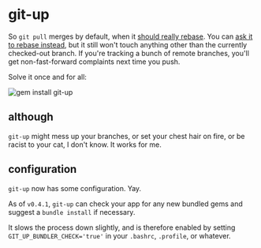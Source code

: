git-up
======

So `git pull` merges by default, when it [should really rebase](http://www.gitready.com/advanced/2009/02/11/pull-with-rebase.html). You can [ask it to rebase instead](http://d.strelau.net/post/47338904/git-pull-rebase-by-default), but it still won't touch anything other than the currently checked-out branch. If you're tracking a bunch of remote branches, you'll get non-fast-forward complaints next time you push.

Solve it once and for all:

![gem install git-up](http://dl.dropbox.com/u/166030/nonsense/git-up.png)

although
--------

`git-up` might mess up your branches, or set your chest hair on fire, or be racist to your cat, I don't know. It works for me.

configuration
-------------

`git-up` now has some configuration.  Yay.

As of `v0.4.1`, `git-up` can check your app for any new bundled gems and suggest a `bundle install` if necessary.

It slows the process down slightly, and is therefore enabled by setting `GIT_UP_BUNDLER_CHECK='true'` in your `.bashrc`, `.profile`, or whatever.
